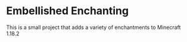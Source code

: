# Embellished Enchanting

This is a small project that adds a variety of enchantments to Minecraft 1.18.2
